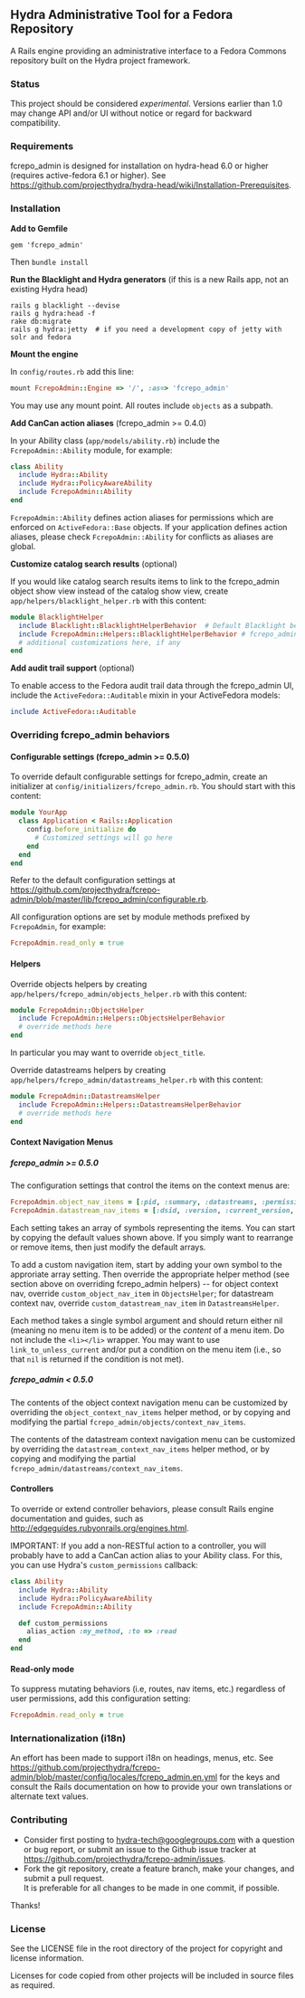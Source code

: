 ## Hydra Administrative Tool for a Fedora Repository

A Rails engine providing an administrative interface to a Fedora Commons repository built on the Hydra project framework.

### Status

This project should be considered *experimental*. Versions earlier than 1.0 may change API and/or UI without notice 
or regard for backward compatibility.

### Requirements

fcrepo_admin is designed for installation on hydra-head 6.0 or higher (requires active-fedora 6.1 or higher).
See https://github.com/projecthydra/hydra-head/wiki/Installation-Prerequisites.

### Installation

**Add to Gemfile**

```
gem 'fcrepo_admin'
```

Then `bundle install`

**Run the Blacklight and Hydra generators** (if this is a new Rails app, not an existing Hydra head)

```
rails g blacklight --devise
rails g hydra:head -f
rake db:migrate
rails g hydra:jetty  # if you need a development copy of jetty with solr and fedora
```

**Mount the engine**

In `config/routes.rb` add this line:

```ruby
mount FcrepoAdmin::Engine => '/', :as=> 'fcrepo_admin'
```

You may use any mount point.  All routes include `objects` as a subpath.

**Add CanCan action aliases** (fcrepo_admin >= 0.4.0)

In your Ability class (`app/models/ability.rb`) include the `FcrepoAdmin::Ability` module, for example:

```ruby
class Ability
  include Hydra::Ability
  include Hydra::PolicyAwareAbility
  include FcrepoAdmin::Ability
end
```

`FcrepoAdmin::Ability` defines action aliases for permissions which are enforced on `ActiveFedora::Base` objects.
If your application defines action aliases, please check `FcrepoAdmin::Ability` for conflicts as aliases are global.

**Customize catalog search results** (optional)

If you would like catalog search results items to link to the fcrepo_admin object show view
instead of the catalog show view, create `app/helpers/blacklight_helper.rb` with this content:

```ruby
module BlacklightHelper
  include Blacklight::BlacklightHelperBehavior  # Default Blacklight behaviors
  include FcrepoAdmin::Helpers::BlacklightHelperBehavior # fcrepo_admin overrides
  # additional customizations here, if any
end
```

**Add audit trail support** (optional)

To enable access to the Fedora audit trail data through the fcrepo_admin UI, include the 
`ActiveFedora::Auditable` mixin in your ActiveFedora models:

```ruby
include ActiveFedora::Auditable
```

### Overriding fcrepo_admin behaviors

#### Configurable settings (fcrepo_admin >= 0.5.0)

To override default configurable settings for fcrepo_admin, create an initializer at `config/initializers/fcrepo_admin.rb`.
You should start with this content:

```ruby
module YourApp
  class Application < Rails::Application
    config.before_initialize do
      # Customized settings will go here
    end
  end
end
```

Refer to the default configuration settings at https://github.com/projecthydra/fcrepo-admin/blob/master/lib/fcrepo_admin/configurable.rb.

All configuration options are set by module methods prefixed by `FcrepoAdmin`, for example:

```ruby
FcrepoAdmin.read_only = true
```

#### Helpers

Override objects helpers by creating `app/helpers/fcrepo_admin/objects_helper.rb` with this content:

```ruby
module FcrepoAdmin::ObjectsHelper
  include FcrepoAdmin::Helpers::ObjectsHelperBehavior
  # override methods here
end
```

In particular you may want to override `object_title`.

Override datastreams helpers by creating `app/helpers/fcrepo_admin/datastreams_helper.rb` with this content:

```ruby
module FcrepoAdmin::DatastreamsHelper
  include FcrepoAdmin::Helpers::DatastreamsHelperBehavior
  # override methods here
end
```    

#### Context Navigation Menus

##### fcrepo_admin >= 0.5.0

The configuration settings that control the items on the context menus are:

```ruby
FcrepoAdmin.object_nav_items = [:pid, :summary, :datastreams, :permissions, :associations, :audit_trail, :object_xml]
FcrepoAdmin.datastream_nav_items = [:dsid, :version, :current_version, :summary, :content, :download, :edit, :upload, :history]
```

Each setting takes an array of symbols representing the items.  You can start by copying the default values shown above.
If you simply want to rearrange or remove items, then just modify the default arrays.

To add a custom navigation item, start by adding your own symbol to the approriate array setting.  Then override the 
appropriate helper method (see section above on overriding fcrepo_admin helpers) -- for object context nav, override 
`custom_object_nav_item` in `ObjectsHelper`; for datastream context nav, override `custom_datastream_nav_item`
in `DatastreamsHelper`.

Each method takes a single symbol argument and should return either nil (meaning no menu item is to be added) or the 
*content* of a menu item.  Do not include the `<li></li>` wrapper.  You may want to use `link_to_unless_current` 
and/or put a condition on the menu item (i.e., so that `nil` is returned if the condition is not met).

##### fcrepo_admin < 0.5.0

The contents of the object context navigation menu can be customized by overriding the `object_context_nav_items`
helper method, or by copying and modifying the partial `fcrepo_admin/objects/context_nav_items`.

The contents of the datastream context navigation menu can be customized by overriding the 
`datastream_context_nav_items` helper method, or by copying and modifying the partial 
`fcrepo_admin/datastreams/context_nav_items`.

#### Controllers

To override or extend controller behaviors, please consult Rails engine documentation and guides, such as 
http://edgeguides.rubyonrails.org/engines.html.

IMPORTANT: If you add a non-RESTful action to a controller, you will probably have to add a CanCan action alias
to your Ability class.  For this, you can use Hydra's `custom_permissions` callback:

```ruby
class Ability
  include Hydra::Ability
  include Hydra::PolicyAwareAbility
  include FcrepoAdmin::Ability

  def custom_permissions
    alias_action :my_method, :to => :read
  end
end
```  

#### Read-only mode

To suppress mutating behaviors (i.e, routes, nav items, etc.) regardless of user permissions, 
add this configuration setting:

```ruby
FcrepoAdmin.read_only = true
```

### Internationalization (i18n)

An effort has been made to support i18n on headings, menus, etc.  See https://github.com/projecthydra/fcrepo-admin/blob/master/config/locales/fcrepo_admin.en.yml
for the keys and consult the Rails documentation on how to provide your own translations or alternate text values.

### Contributing

* Consider first posting to hydra-tech@googlegroups.com with a question or bug report, or submit an issue
  to the Github issue tracker at https://github.com/projecthydra/fcrepo-admin/issues.
* Fork the git repository, create a feature branch, make your changes, and submit a pull request.  
  It is preferable for all changes to be made in one commit, if possible.

Thanks!

### License

See the LICENSE file in the root directory of the project for copyright and license information.

Licenses for code copied from other projects will be included in source files as required.
